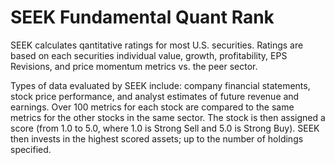# SEEK Fundamental Quant Rank

SEEK calculates qantitative ratings for most U.S. securities. Ratings are based on each securities individual value, growth, profitability, EPS Revisions, and price momentum metrics vs. the peer sector.

Types of data evaluated by SEEK include: company financial statements, stock price performance, and analyst estimates of future revenue and earnings. Over 100 metrics for each stock are compared to the same metrics for the other stocks in the same sector. The stock is then assigned a score (from 1.0 to 5.0, where 1.0 is Strong Sell and 5.0 is Strong Buy). SEEK then invests in the highest scored assets; up to the number of holdings specified.

